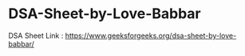 # DSA-Sheet-by-Love-Babbar

DSA Sheet Link : https://www.geeksforgeeks.org/dsa-sheet-by-love-babbar/
